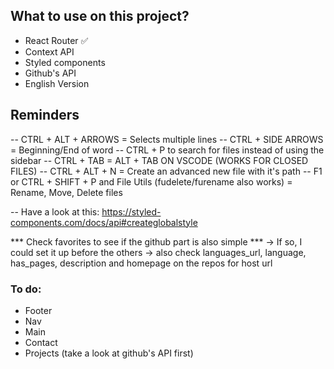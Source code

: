 ## What to use on this project?
- React Router ✅
- Context API
- Styled components
- Github's API
- English Version


## Reminders
-- CTRL + ALT + ARROWS = Selects multiple lines
-- CTRL + SIDE ARROWS = Beginning/End of word
-- CTRL + P to search for files instead of using the sidebar
-- CTRL + TAB = ALT + TAB ON VSCODE (WORKS FOR CLOSED FILES)
-- CTRL + ALT + N = Create an advanced new file with it's path
-- F1 or CTRL + SHIFT + P and File Utils (fudelete/furename also works) = Rename, Move, Delete files

-- Have a look at this: https://styled-components.com/docs/api#createglobalstyle

*** Check favorites to see if the github part is also simple ***
-> If so, I could set it up before the others
-> also check languages_url, language, has_pages, description and homepage on the repos for host url

### To do:
- Footer
- Nav
- Main
- Contact
- Projects (take a look at github's API first)